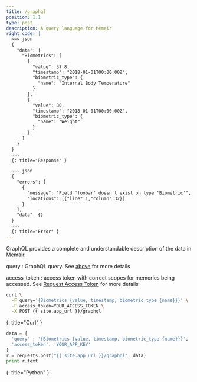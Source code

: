 ```yaml
---
title: /graphql
position: 1.1
type: post
description: A query language for Memair
right_code: |
  ~~~ json
  {
    "data": {
      "Biometrics": [
        {
          "value": 37.8,
          "timestamp": "2018-01-01T00:00:00Z",
          "biometric_type": {
            "name": "Internal Body Temperature"
          }
        },
        {
          "value": 80,
          "timestamp": "2018-01-01T00:00:00Z",
          "biometric_type": {
            "name": "Weight"
          }
        }
      ]
    }
  }
  ~~~
  {: title="Response" }

  ~~~ json
  {
    "errors": [
      {
        "message": "Field 'foobar' doesn't exist on type 'Biometric'",
        "locations": [{"line":1,"column":32}]
      }
    ],
    "data": {}
  }
  ~~~
  {: title="Error" }
---
```


GraphQL provides a complete and understandable description of the data in Memair.

query
: GraphQL query. See [above](#graphqlgraphiql) for more details

access_token
: access token with correct scopes for memories being accessed. See [Request Access Token](#authenticationrequest_access_token) for more details

~~~ bash
curl \
  -F query='{Biometrics {value, timestamp, biometric_type {name}}}' \
  -F access_token=YOUR_ACCESS_TOKEN \
  -X POST {{ site.app_url }}/graphql
~~~
{: title="Curl" }

~~~ python
data = {
  'query' : '{Biometrics {value, timestamp, biometric_type {name}}}',
  'access_token': 'YOUR_APP_KEY'
}
r = requests.post("{{ site.app_url }}/graphql", data)
print r.text
~~~
{: title="Python" }
